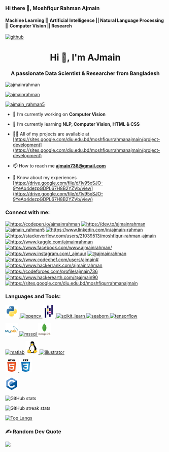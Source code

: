 ### Hi there 👋, Moshfiqur Rahman Ajmain
#### Machine Learning || Artificial Intelligence || Natural Language Processing || Computer Vision || Research 

[<img src='https://cdn.jsdelivr.net/npm/simple-icons@3.0.1/icons/github.svg' alt='github' height='40'>](https://github.com/ajmainrahman)  

<h1 align="center">Hi 👋, I'm AJmain</h1>
<h3 align="center">A passionate Data Scientist & Researcher from Bangladesh</h3>

<p align="left"> <img src="https://komarev.com/ghpvc/?username=ajmainrahman&label=Profile%20views&color=0e75b6&style=flat" alt="ajmainrahman" /> </p>

<p align="left"> <a href="https://github.com/ryo-ma/github-profile-trophy"><img src="https://github-profile-trophy.vercel.app/?username=ajmainrahman" alt="ajmainrahman" /></a> </p>

<p align="left"> <a href="https://twitter.com/ajmain_rahman5" target="blank"><img src="https://img.shields.io/twitter/follow/ajmain_rahman5?logo=twitter&style=for-the-badge" alt="ajmain_rahman5" /></a> </p>

- 🔭 I’m currently working on **Computer Vision**

- 🌱 I’m currently learning **NLP, Computer Vision, HTML & CSS**

- 👨‍💻 All of my projects are available at [https://sites.google.com/diu.edu.bd/moshfiqurrahmanajmain/project-development](https://sites.google.com/diu.edu.bd/moshfiqurrahmanajmain/project-development)

- 📫 How to reach me **ajmain736@gmail.com**

- 📄 Know about my experiences [https://drive.google.com/file/d/1v95xSJO-9YeAo4dezpGDPL67H8B2YZVb/view](https://drive.google.com/file/d/1v95xSJO-9YeAo4dezpGDPL67H8B2YZVb/view)

<h3 align="left">Connect with me:</h3>
<p align="left">
<a href="https://codepen.io/ajmainrahman" target="blank"><img align="center" src="https://raw.githubusercontent.com/rahuldkjain/github-profile-readme-generator/master/src/images/icons/Social/codepen.svg" alt="https://codepen.io/ajmainrahman" height="30" width="40" /></a>
<a href="https://dev.to/ajmainrahman" target="blank"><img align="center" src="https://raw.githubusercontent.com/rahuldkjain/github-profile-readme-generator/master/src/images/icons/Social/devto.svg" alt="https://dev.to/ajmainrahman" height="30" width="40" /></a>
<a href="https://twitter.com/ajmain_rahman5" target="blank"><img align="center" src="https://raw.githubusercontent.com/rahuldkjain/github-profile-readme-generator/master/src/images/icons/Social/twitter.svg" alt="ajmain_rahman5" height="30" width="40" /></a>
<a href="https://www.linkedin.com/in/ajmain-rahman" target="blank"><img align="center" src="https://raw.githubusercontent.com/rahuldkjain/github-profile-readme-generator/master/src/images/icons/Social/linked-in-alt.svg" alt="https://www.linkedin.com/in/ajmain-rahman" height="30" width="40" /></a>
<a href="https://stackoverflow.com/users/21039513/moshfiqur-rahman-ajmain" target="blank"><img align="center" src="https://raw.githubusercontent.com/rahuldkjain/github-profile-readme-generator/master/src/images/icons/Social/stack-overflow.svg" alt="https://stackoverflow.com/users/21039513/moshfiqur-rahman-ajmain" height="30" width="40" /></a>
<a href="https://www.kaggle.com/ajmainrahman" target="blank"><img align="center" src="https://raw.githubusercontent.com/rahuldkjain/github-profile-readme-generator/master/src/images/icons/Social/kaggle.svg" alt="https://www.kaggle.com/ajmainrahman" height="30" width="40" /></a>
<a href="https://www.facebook.com/www.ajmainrahman/" target="blank"><img align="center" src="https://raw.githubusercontent.com/rahuldkjain/github-profile-readme-generator/master/src/images/icons/Social/facebook.svg" alt="https://www.facebook.com/www.ajmainrahman/" height="30" width="40" /></a>
<a href="https://www.instagram.com/_ajmuu/" target="blank"><img align="center" src="https://raw.githubusercontent.com/rahuldkjain/github-profile-readme-generator/master/src/images/icons/Social/instagram.svg" alt="https://www.instagram.com/_ajmuu/" height="30" width="40" /></a>
<a href="https://medium.com/@ajmainrahman" target="blank"><img align="center" src="https://raw.githubusercontent.com/rahuldkjain/github-profile-readme-generator/master/src/images/icons/Social/medium.svg" alt="@ajmainrahman" height="30" width="40" /></a>
<a href="www.codechef.com/users/ajmain#" target="blank"><img align="center" src="https://cdn.jsdelivr.net/npm/simple-icons@3.1.0/icons/codechef.svg" alt="https://www.codechef.com/users/ajmain#" height="30" width="40" /></a>
<a href="https://www.hackerrank.com/ajmainrahman" target="blank"><img align="center" src="https://raw.githubusercontent.com/rahuldkjain/github-profile-readme-generator/master/src/images/icons/Social/hackerrank.svg" alt="https://www.hackerrank.com/ajmainrahman" height="30" width="40" /></a>
<a href="https://codeforces.com/profile/ajmain736" target="blank"><img align="center" src="https://raw.githubusercontent.com/rahuldkjain/github-profile-readme-generator/master/src/images/icons/Social/codeforces.svg" alt="https://codeforces.com/profile/ajmain736" height="30" width="40" /></a>
<a href="https://www.hackerearth.com/@ajmain90" target="blank"><img align="center" src="https://raw.githubusercontent.com/rahuldkjain/github-profile-readme-generator/master/src/images/icons/Social/hackerearth.svg" alt="https://www.hackerearth.com/@ajmain90" height="30" width="40" /></a>
<a href="/https://sites.google.com/diu.edu.bd/moshfiqurrahmanajmain" target="blank"><img align="center" src="https://raw.githubusercontent.com/rahuldkjain/github-profile-readme-generator/master/src/images/icons/Social/rss.svg" alt="https://sites.google.com/diu.edu.bd/moshfiqurrahmanajmain" height="30" width="40" /></a>
</p>

<h3 align="left">Languages and Tools:</h3>
<p align="left">
<a href="https://www.python.org" target="_blank" rel="noreferrer"> <img src="https://raw.githubusercontent.com/devicons/devicon/master/icons/python/python-original.svg" alt="python" width="40" height="40"/></a>
  <a href="https://pytorch.org/" target="_blank" rel="noreferrer"> <img 
href="https://opencv.org/" target="_blank" rel="noreferrer"> <img src="https://www.vectorlogo.zone/logos/opencv/opencv-icon.svg" alt="opencv" width="40" height="40"/> </a>
  <a href="https://pandas.pydata.org/" target="_blank" rel="noreferrer"> <img src="https://raw.githubusercontent.com/devicons/devicon/2ae2a900d2f041da66e950e4d48052658d850630/icons/pandas/pandas-original.svg" alt="pandas" 
src="https://www.vectorlogo.zone/logos/pytorch/pytorch-icon.svg" alt="pytorch" width="40" height="40"/> </a>
  <a href="https://scikit-learn.org/" target="_blank" rel="noreferrer"> <img src="https://upload.wikimedia.org/wikipedia/commons/0/05/Scikit_learn_logo_small.svg" alt="scikit_learn" width="40" height="40"/> </a>
  <a href="https://seaborn.pydata.org/" target="_blank" rel="noreferrer"> <img src="https://seaborn.pydata.org/_images/logo-mark-lightbg.svg" alt="seaborn" width="40" height="40"/> </a>
  <a href="https://www.tensorflow.org" target="_blank" rel="noreferrer"> <img src="https://www.vectorlogo.zone/logos/tensorflow/tensorflow-icon.svg" alt="tensorflow" width="40" height="40"/> </a> 
  
<a href="https://www.mysql.com/" target="_blank" rel="noreferrer"> <img src="https://raw.githubusercontent.com/devicons/devicon/master/icons/mysql/mysql-original-wordmark.svg" alt="mysql" width="40" height="40"/>
 <a href="https://www.microsoft.com/en-us/sql-server" target="_blank" rel="noreferrer"> <img src="https://www.svgrepo.com/show/303229/microsoft-sql-server-logo.svg" alt="mssql" width="40" height="40"/> </a>
 <a href="https://www.mongodb.com/" target="_blank" rel="noreferrer"> <img src="https://raw.githubusercontent.com/devicons/devicon/master/icons/mongodb/mongodb-original-wordmark.svg" alt="mongodb" width="40" height="40"/> </a> 
  
  <a href="https://www.mathworks.com/" target="_blank" rel="noreferrer"> <img src="https://upload.wikimedia.org/wikipedia/commons/2/21/Matlab_Logo.png" alt="matlab" width="40" height="40"/></a>
    <a href="https://www.linux.org/" target="_blank" rel="noreferrer"> <img src="https://raw.githubusercontent.com/devicons/devicon/master/icons/linux/linux-original.svg" alt="linux" width="40" height="40"/> </a> 
   <a href="https://www.adobe.com/in/products/illustrator.html" target="_blank" rel="noreferrer"> <img src="https://www.vectorlogo.zone/logos/adobe_illustrator/adobe_illustrator-icon.svg" alt="illustrator" width="40" height="40"/> </a> 
  
  <a href="https://www.w3.org/html/" target="_blank" rel="noreferrer"> <img src="https://raw.githubusercontent.com/devicons/devicon/master/icons/html5/html5-original-wordmark.svg" alt="html5" width="40" height="40"/> </a> 
 <a href="https://www.w3schools.com/css/" target="_blank" rel="noreferrer"> <img                                                                          src="https://raw.githubusercontent.com/devicons/devicon/master/icons/css3/css3-original-wordmark.svg" alt="css3" width="40" height="40"/> </a> 
  
  <a href="https://www.cprogramming.com/" target="_blank" rel="noreferrer"> <img 
  src="https://raw.githubusercontent.com/devicons/devicon/master/icons/c/c-original.svg" alt="c" width="40" height="40"/></a> 
</p>


![GitHub stats](https://github-readme-stats.vercel.app/api?username=ajmainrahman&show_icons=true&count_private=true)  

![GitHub streak stats](https://streak-stats.demolab.com/?user=ajmainrahman)  

[![Top Langs](https://github-readme-stats.vercel.app/api/top-langs/?username=ajmainrahman)](https://github.com/anuraghazra/github-readme-stats)



### ✍️ Random Dev Quote
![](https://quotes-github-readme.vercel.app/api?type=horizontal&theme=merko)

